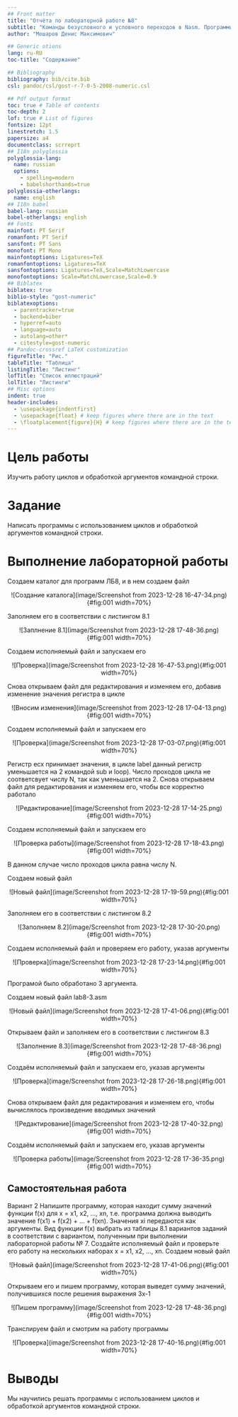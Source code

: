 ```yaml
---
## Front matter
title: "Отчёта по лабораторной работе №8"
subtitle: "Команды безусловного и условного переходов в Nasm. Программирование ветвлений."
author: "Мошаров Денис Максимович"

## Generic otions
lang: ru-RU
toc-title: "Содержание"

## Bibliography
bibliography: bib/cite.bib
csl: pandoc/csl/gost-r-7-0-5-2008-numeric.csl

## Pdf output format
toc: true # Table of contents
toc-depth: 2
lof: true # List of figures
fontsize: 12pt
linestretch: 1.5
papersize: a4
documentclass: scrreprt
## I18n polyglossia
polyglossia-lang:
  name: russian
  options:
	- spelling=modern
	- babelshorthands=true
polyglossia-otherlangs:
  name: english
## I18n babel
babel-lang: russian
babel-otherlangs: english
## Fonts
mainfont: PT Serif
romanfont: PT Serif
sansfont: PT Sans
monofont: PT Mono
mainfontoptions: Ligatures=TeX
romanfontoptions: Ligatures=TeX
sansfontoptions: Ligatures=TeX,Scale=MatchLowercase
monofontoptions: Scale=MatchLowercase,Scale=0.9
## Biblatex
biblatex: true
biblio-style: "gost-numeric"
biblatexoptions:
  - parentracker=true
  - backend=biber
  - hyperref=auto
  - language=auto
  - autolang=other*
  - citestyle=gost-numeric
## Pandoc-crossref LaTeX customization
figureTitle: "Рис."
tableTitle: "Таблица"
listingTitle: "Листинг"
lofTitle: "Список иллюстраций"
lolTitle: "Листинги"
## Misc options
indent: true
header-includes:
  - \usepackage{indentfirst}
  - \usepackage{float} # keep figures where there are in the text
  - \floatplacement{figure}{H} # keep figures where there are in the text
---
```



# Цель работы

Изучить работу циклов и обработкой аргументов командной строки.

# Задание

Написать программы с использованием циклов и обработкой аргументов командной строки.

# Выполнение лабораторной работы

Создаем каталог для программ ЛБ8, и в нем создаем файл
<p align="center">![Создание каталога](image/Screenshot from 2023-12-28 16-47-34.png){#fig:001 width=70%}</p>

Заполняем его в соответствии с листингом 8.1
<p align="center">![Заплнение 8.1](image/Screenshot from 2023-12-28 17-48-36.png){#fig:001 width=70%}</p>
Создаем исполняемый файл и запускаем его
<p align="center">![Проверка](image/Screenshot from 2023-12-28 16-47-53.png){#fig:001 width=70%}</p>

Снова открываем файл для редактирования и изменяем его, добавив изменение значения регистра в цикле
<p align="center">![Вносим изменения](image/Screenshot from 2023-12-28 17-04-13.png){#fig:001 width=70%}</p>

Создаем исполняемый файл и запускаем его
<p align="center">![Проверка](image/Screenshot from 2023-12-28 17-03-07.png){#fig:001 width=70%}</p>
Регистр ecx принимает значения, в цикле label данный регистр уменьшается на 2 командой sub и loop).
Число проходов цикла не соответсвует числу N, так как уменьшается на 2.
Снова открываем файл для редактирования и изменяем его, чтобы все корректно работало
<p align="center">![Редактирование](image/Screenshot from 2023-12-28 17-14-25.png){#fig:001 width=70%}</p>

Создаем исполняемый файл и запускаем его
<p align="center">![Проверка работы](image/Screenshot from 2023-12-28 17-18-43.png){#fig:001 width=70%}</p>
В данном случае число проходов цикла равна числу N.

Создаем новый файл
<p align="center">![Новый файл](image/Screenshot from 2023-12-28 17-19-59.png){#fig:001 width=70%}</p>

Заполняем его в соответствии с листингом 8.2
<p align="center">![Заполняем 8.2](image/Screenshot from 2023-12-28 17-30-20.png){#fig:001 width=70%}</p>
Создаем исполняемый файл и проверяем его работу, указав аргументы
<p align="center">![Проверка](image/Screenshot from 2023-12-28 17-23-14.png){#fig:001 width=70%}</p>
Програмой было обработано 3 аргумента.

Создаем новый файл lab8-3.asm
<p align="center">![Новый файл](image/Screenshot from 2023-12-28 17-41-06.png){#fig:001 width=70%}</p>

Открываем файл и заполняем его в соответствии с листингом 8.3
<p align="center">![Заполнение 8.3](image/Screenshot from 2023-12-28 17-48-36.png){#fig:001 width=70%}</p>

Создаём исполняемый файл и запускаем его, указав аргументы
<p align="center">![Проверка](image/Screenshot from 2023-12-28 17-26-18.png){#fig:001 width=70%}</p>

Снова открываем файл для редактирования и изменяем его, чтобы вычислялось произведение вводимых значений
<p align="center">![Редактирование](image/Screenshot from 2023-12-28 17-40-32.png){#fig:001 width=70%}</p>

Создаём исполняемый файл и запускаем его, указав аргументы
<p align="center">![Проверка работы](image/Screenshot from 2023-12-28 17-36-35.png){#fig:001 width=70%}</p>

## Самостоятельная работа
Вариант 2
Напишите программу, которая находит сумму значений функции f(x) для x = x1, x2, …, xn, т.е. программа должна выводить значение f(x1) + f(x2) + … + f(xn). Значения xi передаются как аргументы. Вид функции f(x) выбрать из таблицы 8.1 вариантов заданий в соответствии с вариантом, полученным при выполнении лабораторной работы № 7. Создайте исполняемый файл и проверьте его работу на нескольких наборах x = x1, x2, …, xn.
Создаем новый файл
<p align="center">![Новый файл](image/Screenshot from 2023-12-28 17-41-06.png){#fig:001 width=70%}</p>
Открываем его и пишем программу, которая выведет сумму значений, получившихся после решения выражения 3x-1
<p align="center">![Пишем программу](image/Screenshot from 2023-12-28 17-48-36.png){#fig:001 width=70%}</p>
Транслируем файл и смотрим на работу программы
<p align="center">![Проверка](image/Screenshot from 2023-12-28 17-40-16.png){#fig:001 width=70%}</p>

# Выводы

Мы научились решать программы с использованием циклов и обработкой аргументов командной строки.


